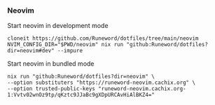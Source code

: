 ### Neovim
Start neovim in development mode
```shell
cloneit https://github.com/Runeword/dotfiles/tree/main/neovim
NVIM_CONFIG_DIR="$PWD/neovim" nix run "github:Runeword/dotfiles?dir=neovim#dev" --impure
```

Start neovim in bundled mode
```shell
nix run "github:Runeword/dotfiles?dir=neovim" \
--option substituters "https://runeword-neovim.cachix.org" \
--option trusted-public-keys "runeword-neovim.cachix.org-1:Vvtv02wnOz9tp/qKztc9JJaBc9gXDpURCAvHiAlBKZ4="
```
